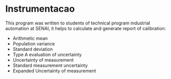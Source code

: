 # Instrumentacao
This program was written to students of technical program industrial automation at SENAI, it helps to calculate and generate report of calibration:
* Arithmetic mean
* Population variance
* Standard deviation
* Type A evaluation of uncertainty
* Uncertainty  of  measurement
* Standard measurement uncertainty
* Expanded Uncertainty of measurement

